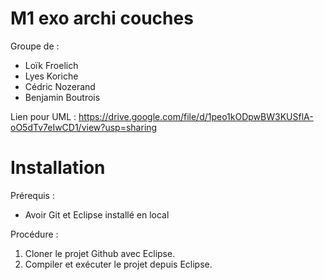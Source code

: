# M1 exo archi couches

Groupe de :
- Loïk Froelich
- Lyes Koriche
- Cédric Nozerand
- Benjamin Boutrois

Lien pour UML : https://drive.google.com/file/d/1peo1kODpwBW3KUSflA-oO5dTv7eIwCD1/view?usp=sharing

# Installation

Prérequis :
- Avoir Git et Eclipse installé en local

Procédure :

1. Cloner le projet Github avec Eclipse.
2. Compiler et exécuter le projet depuis Eclipse.
